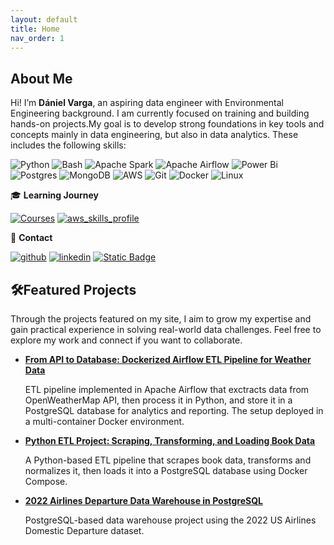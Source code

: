 ```yaml
---
layout: default
title: Home
nav_order: 1
---
```


## About Me

Hi! I’m **Dániel Varga**, an aspiring data engineer with Environmental Engineering background. I am currently focused on training and building hands-on projects.My goal is to develop strong foundations in key tools and concepts mainly in data engineering, but also in data analytics. These includes the following skills:

![Python](https://img.shields.io/badge/python-3670A0?style=for-the-badge&logo=python&logoColor=ffdd54) 
![Bash](https://img.shields.io/badge/bash-black?style=for-the-badge&logo=gnubash&logoColor=white)
![Apache Spark](https://img.shields.io/badge/APACHE%20SPARK-white?style=for-the-badge&logo=apachespark)
![Apache Airflow](https://img.shields.io/badge/Apache%20Airflow-017CEE?style=for-the-badge&logo=Apache%20Airflow&logoColor=white)
![Power Bi](https://img.shields.io/badge/power_bi-F2C811?style=for-the-badge&logo=powerbi&logoColor=black)
![Postgres](https://img.shields.io/badge/postgres-%23316192.svg?style=for-the-badge&logo=postgresql&logoColor=white)
![MongoDB](https://img.shields.io/badge/MongoDB-%234ea94b.svg?style=for-the-badge&logo=mongodb&logoColor=white)
![AWS](https://img.shields.io/badge/AWS-%23FF9900.svg?style=for-the-badge&logo=amazon-aws&logoColor=white)
![Git](https://img.shields.io/badge/git-%23F05033.svg?style=for-the-badge&logo=git&logoColor=white)
![Docker](https://img.shields.io/badge/docker-%230db7ed.svg?style=for-the-badge&logo=docker&logoColor=white)
![Linux](https://img.shields.io/badge/Linux-FCC624?style=for-the-badge&logo=linux&logoColor=black)

🎓 **Learning Journey**

[![Courses](https://img.shields.io/badge/All%20Courses%20%26%20Certificates-blue?style=for-the-badge)](https://github.com/danielv089/danielv089/blob/main/CERTIFICATES.md)
[![aws_skills_profile](https://img.shields.io/badge/AWS%20Skills%20Profile-orange?style=for-the-badge)](https://skillsprofile.skillbuilder.aws/user/danielvarga/certification-badges)

💼 **Contact**

[![github](https://img.shields.io/badge/GITHUB-black?style=for-the-badge&logo=github)](https://github.com/danielv089)
[![linkedin](https://img.shields.io/badge/LinkedIn-blue?style=for-the-badge)](https://www.linkedin.com/in/d%C3%A1niel-varga-598a93135/)
[![Static Badge](https://img.shields.io/badge/%F0%9F%93%A1%20Connect%20with%20Me-green?style=for-the-badge)](contact_form.md)

## 🛠️Featured Projects

Through the projects featured on my site, I aim to grow my expertise and gain practical experience in solving real-world data challenges. 
Feel free to explore my work and connect if you want to collaborate.

- [**From API to Database: Dockerized Airflow ETL Pipeline for Weather Data**](/de_projects/airflow-weather-data-pipeline.md)

  ETL pipeline implemented in Apache Airflow that exctracts data from OpenWeatherMap API, then process it in Python, and store it in a PostgreSQL database for analytics and reporting.
  The setup deployed in a multi-container Docker environment.
  
- [**Python ETL Project: Scraping, Transforming, and Loading Book Data**](/de_projects/bookstore-etl-pipeline.md)

   A Python-based ETL pipeline that scrapes book data, transforms and normalizes it, then loads it into a PostgreSQL database using Docker Compose.
  
- [**2022 Airlines Departure Data Warehouse in PostgreSQL**](/de_projects/airlines-data-warehouse-pg.md)

  PostgreSQL-based data warehouse project using the 2022 US Airlines Domestic Departure dataset.
